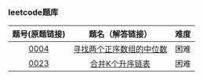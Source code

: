 ### leetcode题库

题号(原题链接) | 题名（解答链接） | 难度
:-: | :-: | :-:
[0004](https://leetcode-cn.com/problems/median-of-two-sorted-arrays/description/) | [寻找两个正序数组的中位数](https://github.com/cocowh/algorithm/blob/master/hard/4.%E5%AF%BB%E6%89%BE%E4%B8%A4%E4%B8%AA%E6%AD%A3%E5%BA%8F%E6%95%B0%E7%BB%84%E7%9A%84%E4%B8%AD%E4%BD%8D%E6%95%B0.go) | 困难
[0023](https://leetcode-cn.com/problems/merge-k-sorted-lists/) | [合并K个升序链表](https://github.com/cocowh/algorithm/blob/master/hard/23.合并k个升序链表.go) | 困难